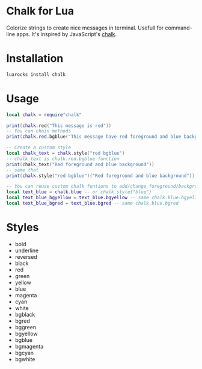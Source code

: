 # Chalk for Lua
Colorize strings to create nice messages in terminal. Usefull for command-line apps. It's inspired by JavaScript's [chalk](https://github.com/chalk/chalk).

# Installation
```bash
luarocks install chalk
```

# Usage
```lua
local chalk = require"chalk"

print(chalk.red("This message is red"))
-- You can chain methods
print(chalk.red.bgblue("This message have red foreground and blue background"))

-- Create a custom style
local chalk_text = chalk.style("red bgblue")
-- chalk_text is chalk.red.bgblue function
print(chalk_text("Red foreground and blue background"))
-- same that
print(chalk.style("red bgblue")("Red foreground and blue background"))

-- You can reuse custom chalk funtions to add/change foreground/backgroudn color
local text_blue = chalk.blue -- or chalk.style("blue")
local text_blue_bgyellow = text_blue.bgyellow -- same chalk.blue.bgyellow
local text_blue_bgred = text_blue.bgred -- same chalk.blue.bgred
```

# Styles
- bold
- underline
- reversed
- black
- red
- green
- yellow
- blue
- magenta
- cyan
- white
- bgblack
- bgred
- bggreen
- bgyellow
- bgblue
- bgmagenta
- bgcyan
- bgwhite
